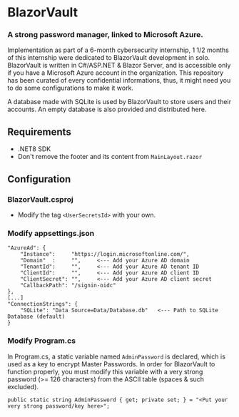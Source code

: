 # BlazorVault
### A strong password manager, linked to Microsoft Azure.

Implementation as part of a 6-month cybersecurity internship, 1 1/2 months of this internship were dedicated to BlazorVault development in solo.
BlazorVault is written in C#/ASP.NET & Blazor Server, and is accessible only if you have a Microsoft Azure account in the organization.
This repository has been curated of every confidential informations, thus, it might need you to do some configurations to make it work.

A database made with SQLite is used by BlazorVault to store users and their accounts.
An empty database is also provided and distributed here.

## Requirements

- .NET8 SDK
- Don't remove the footer and its content from `MainLayout.razor`

## Configuration

### BlazorVault.csproj
- Modify the tag `<UserSecretsId>` with your own.

### Modify appsettings.json

```
"AzureAd": {
    "Instance":     "https://login.microsoftonline.com/",
    "Domain"  :     "",     <--- Add your Azure AD domain
    "TenantId":     "",     <--- Add your Azure AD tenant ID
    "ClientId":     "",     <--- Add your Azure AD client ID
    "ClientSecret": "",     <--- Add your Azure AD client secret
    "CallbackPath": "/signin-oidc"
},
[...]
"ConnectionStrings": {
    "SQLite": "Data Source=Data/Database.db"   <--- Path to SQLite Database (default)
}
```

### Modify Program.cs
In Program.cs, a static variable named `AdminPassword` is declared, which is used as a key to encrypt Master Passwords.
In order for BlazorVault to function properly, you must modify this variable with a very strong password (>= 126 characters) from the ASCII table (spaces & such excluded).

```
public static string AdminPassword { get; private set; } = "<Put your very strong password/key here>";
```
